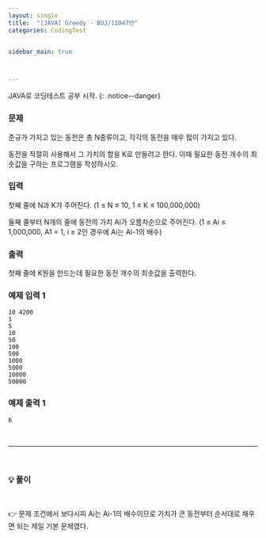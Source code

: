 ```yaml
---
layout: single
title:  "[JAVA] Greedy - BOJ/11047번"
categories: CodingTest


sidebar_main: true



---
```


JAVA로 코딩테스트 공부 시작.
{: .notice--danger}

### 문제

준규가 가지고 있는 동전은 총 N종류이고, 각각의 동전을 매우 많이 가지고 있다.

동전을 적절히 사용해서 그 가치의 합을 K로 만들려고 한다. 이때 필요한 동전 개수의 최솟값을 구하는 프로그램을 작성하시오.

### 입력

첫째 줄에 N과 K가 주어진다. (1 ≤ N ≤ 10, 1 ≤ K ≤ 100,000,000)

둘째 줄부터 N개의 줄에 동전의 가치 Ai가 오름차순으로 주어진다. (1 ≤ Ai ≤ 1,000,000, A1 = 1, i ≥ 2인 경우에 Ai는 Ai-1의 배수)

### 출력

첫째 줄에 K원을 만드는데 필요한 동전 개수의 최솟값을 출력한다.

### 예제 입력 1

```
10 4200
1
5
10
50
100
500
1000
5000
10000
50000
```

### 예제 출력 1 

```
6
```



<br/>

<hr/>

<br/>

### 💡 풀이

<script src="https://gist.github.com/Hanseung2/6ca75d86e0b08e1cde99ccfdeb077aa0.js"></script>

<br/>

👉 문제 조건에서 보다시피  Ai는 Ai-1의 배수이므로 가치가 큰 동전부터 순서대로 채우면 되는 제일 기본 문제였다.

<br/>

